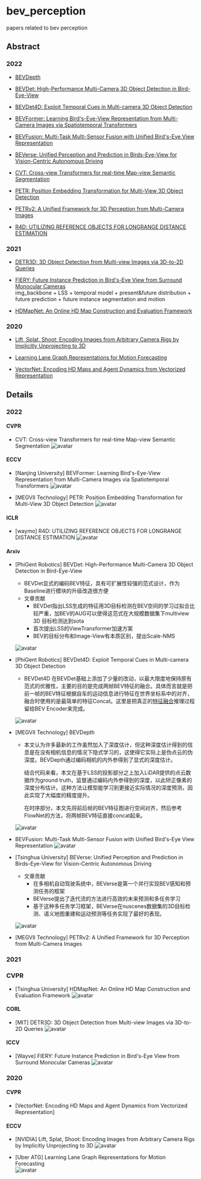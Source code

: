 

# bev_perception

papers related to bev perception

## Abstract
### 2022
* [BEVDepth](#BEVDEPTH)

* [BEVDet: High-Performance Multi-Camera 3D Object Detection in Bird-Eye-View](#BEVDET)

* [BEVDet4D: Exploit Temporal Cues in Multi-camera 3D Object Detection](#BEVDET4D)

* [BEVFormer: Learning Bird's-Eye-View Representation from Multi-Camera Images via Spatiotemporal Transformers](#BEVFORMER)

* [BEVFusion: Multi-Task Multi-Sensor Fusion with Unified Bird's-Eye View Representation](#BEVFUSION)

* [BEVerse: Unified Perception and Prediction in Birds-Eye-View for Vision-Centric Autonomous Driving](#BEVERSE)

* [CVT: Cross-view Transformers for real-time Map-view Semantic Segmentation](#CVT)

* [PETR: Position Embedding Transformation for Multi-View 3D Object Detection](#PETR)

* [PETRv2: A Unified Framework for 3D Perception from Multi-Camera Images](#PETRV2)

* [R4D: UTILIZING REFERENCE OBJECTS FOR LONGRANGE DISTANCE ESTIMATION](#R4D)

### 2021
* [DETR3D: 3D Object Detection from Multi-view Images via 3D-to-2D Queries](#DETR3D)

* [FIERY: Future Instance Prediction in Bird's-Eye View from Surround Monocular Cameras](#FIERY)  
img_backbone + LSS + temporal model + present&future distribution + future prediction + future instance segmentation and motion

* [HDMapNet: An Online HD Map Construction and Evaluation Framework](#HDMAPNET)

### 2020
* [Lift, Splat, Shoot: Encoding Images from Arbitrary Camera Rigs by Implicitly Unprojecting to 3D](#LSS)

* [Learning Lane Graph Representations for Motion Forecasting](#LANEGCN)

* [VectorNet: Encoding HD Maps and Agent Dynamics from Vectorized Representation](#VECTORNET)

## Details

### 2022
#### CVPR
* CVT: Cross-view Transformers for real-time Map-view Semantic Segmentation<spain id = "CVT"></span>
![avatar](./static/CVT.jpg)

#### ECCV
* [Nanjing University] BEVFormer: Learning Bird's-Eye-View Representation from Multi-Camera Images via Spatiotemporal Transformers<spain id = "BEVFORMER"></span>
![avatar](./static/BEVFormer.jpg)

* [MEGVII Technology] PETR: Position Embedding Transformation for Multi-View 3D Object Detection<spain id = "PETR"></span>
![avatar](./static/PETR.jpg)

#### ICLR
* [waymo] R4D: UTILIZING REFERENCE OBJECTS FOR LONGRANGE DISTANCE ESTIMATION<spain id = "R4D"></span>
![avatar](./static/R4D.jpg)


#### Arxiv
* [PhiGent Robotics] BEVDet: High-Performance Multi-Camera 3D Object Detection in Bird-Eye-View<spain id = "BEVDET"></span>

  * BEVDet显式的编码BEV特征，具有可扩展性较强的范式设计，作为Baseline进行模块的升级改造很方便
  * 文章贡献
    * BEVDet指出LSS生成的特征用3D目标检测在BEV空间的学习过拟合比较严重，加BEV的AUG可以使得这范式在大规模数据集下multiview 3D 目标检测达到sota
    * 首次提出LSS的ViewTransformer加速方案
    * BEV的目标分布和Image-View有本质区别，提出Scale-NMS

  ![avatar](./static/BEVDet.jpg)

* [PhiGent Robotics] BEVDet4D: Exploit Temporal Cues in Multi-camera 3D Object Detection<spain id = "BEVDET4D"></span>

  * BEVDet4D 在BEVDet基础上添加了少量的改动，以最大限度地保持原有范式的优雅性，主要的目的是完成两帧BEV特征的融合。具体而言就是把前一帧的BEV特征根据自车的运动信息进行特征在世界坐标系中的对齐，融合时使用的是最简单的特征Concat。这里是把真正的[特征融合](https://www.zhihu.com/search?q=特征融合&search_source=Entity&hybrid_search_source=Entity&hybrid_search_extra={"sourceType"%3A"answer"%2C"sourceId"%3A2420121870})推理过程留给BEV Encoder来完成。

  ![avatar](./static/BEVDet4D.jpg)

* [MEGVII Technology] BEVDepth<spain id = "BEVDEPTH"></span>

  * 本文认为许多最新的工作虽然加入了深度估计，但这种深度估计得到的信息是在没有相机信息的情况下隐式学习的，这使得它实际上是伪点云的伪深度。BEVDepth通过编码相机的内外参得到了显式的深度估计。

    结合代码来看，本文在基于LSS的投影部分之上加入LiDAR提供的点云数据作为ground truth，监督通过编码内外参得到的深度，以此矫正像素的深度分布估计。这种方法让模型能学习到更接近实际情况的深度预测，因此实现了大幅度的精度提升。

    在时序部分，本文先将前后帧的BEV特征图进行空间对齐，然后参考FlowNet的方法，将两帧BEV特征直接concat起来。

  ![avatar](./static/BEVDepth.jpg)

* BEVFusion: Multi-Task Multi-Sensor Fusion with Unified Bird's-Eye View Representation<span id="BEVFUSION"></span>
  ![avatar](./static/BEVFusion.jpg)

* [Tsinghua University] BEVerse: Unified Perception and Prediction in Birds-Eye-View for Vision-Centric Autonomous Driving<spain id = "BEVERSE"></span>

  * 文章贡献
    * 在多相机自动驾驶系统中，BEVerse是第一个并行实现BEV感知和预测任务的框架
    * BEVerse提出了迭代流的方法进行高效的未来预测和多任务学习
    * 基于这种多任务学习框架，BEVerse在nuscenes数据集的3D目标检测、语义地图重建和运动预测等任务实现了最好的表现。

  ![avatar](./static/BEVerse.jpg)

* [MEGVII Technology] PETRv2: A Unified Framework for 3D Perception from Multi-Camera Images<spain id = "PETRV2"></span>


### 2021
### CVPR
* [Tsinghua University] HDMapNet: An Online HD Map Construction and Evaluation Framework<span id="HDMAPNET"></span>
![avatar](./static/HDMapNet.jpg)

#### CORL
* [MIT] DETR3D: 3D Object Detection from Multi-view Images via 3D-to-2D Queries<spain id = "DETR3D"></span>
![avatar](./static/DETR3d.jpg)

#### ICCV
* [Wayve] FIERY: Future Instance Prediction in Bird's-Eye View from Surround Monocular Cameras<spain id = "FIERY"></span> 
![avatar](./static/fiery.jpg)


### 2020
#### CVPR
* [VectorNet: Encoding HD Maps and Agent Dynamics from Vectorized Representation]<span id="VECTORNET"></span>

#### ECCV
* [NVIDIA] Lift, Splat, Shoot: Encoding Images from Arbitrary Camera Rigs by Implicitly Unprojecting to 3D<spain id = "LSS"></span>
![avatar](./static/LSS.jpg)

* [Uber ATG] Learning Lane Graph Representations for Motion Forecasting<span id="LANEGCN"></span>  
![avatar](./static/LaneGCN.jpg)